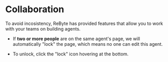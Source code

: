 # Collaboration

To avoid incosistency, ReByte has provided features that allow you to work with your teams on building agents.

* If **two or more people** are on the same agent's page, we will automatically "lock" the page, which means no one can edit this agent.

* To unlock, click the "lock" icon hovering at the bottom.

<figure><img src="../images/collaboration.png" alt=""></figure>



